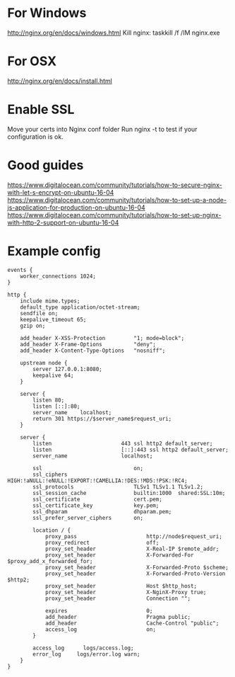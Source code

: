 # For Windows
http://nginx.org/en/docs/windows.html
Kill nginx: taskkill /f /IM nginx.exe

# For OSX
http://nginx.org/en/docs/install.html

# Enable SSL
Move your certs into Nginx conf folder
Run nginx -t to test if your configuration is ok.

# Good guides
https://www.digitalocean.com/community/tutorials/how-to-secure-nginx-with-let-s-encrypt-on-ubuntu-16-04
https://www.digitalocean.com/community/tutorials/how-to-set-up-a-node-js-application-for-production-on-ubuntu-16-04
https://www.digitalocean.com/community/tutorials/how-to-set-up-nginx-with-http-2-support-on-ubuntu-16-04

# Example config 
```
events {
	worker_connections 1024;
}

http {
    include mime.types;
    default_type application/octet-stream;
    sendfile on;
    keepalive_timeout 65;
    gzip on;

	add_header X-XSS-Protection         "1; mode=block";
	add_header X-Frame-Options          "deny";
	add_header X-Content-Type-Options   "nosniff";
	
	upstream node {
		server 127.0.0.1:8080;
		keepalive 64;
	}
	
	server {
		listen 80;
		listen [::]:80;
		server_name    localhost;
		return 301 https://$server_name$request_uri;
	}

	server {
		listen						443 ssl http2 default_server;
		listen                    	[::]:443 ssl http2 default_server;
		server_name               	localhost;

		ssl                         	on;
		ssl_ciphers                 	HIGH:!aNULL:!eNULL:!EXPORT:!CAMELLIA:!DES:!MD5:!PSK:!RC4;
		ssl_protocols               	TLSv1 TLSv1.1 TLSv1.2;
		ssl_session_cache           	builtin:1000  shared:SSL:10m;
		ssl_certificate      		  	cert.pem;
		ssl_certificate_key  	      	key.pem;
		ssl_dhparam                 	dhparam.pem;
		ssl_prefer_server_ciphers   	on;

		location / {
			proxy_pass              		http://node$request_uri;
			proxy_redirect          		off;
			proxy_set_header        		X-Real-IP $remote_addr;
			proxy_set_header        		X-Forwarded-For $proxy_add_x_forwarded_for;
			proxy_set_header        		X-Forwarded-Proto $scheme;
			proxy_set_header        		X-Forwarded-Proto-Version $http2;
			proxy_set_header        		Host $http_host;
			proxy_set_header        		X-NginX-Proxy true;
			proxy_set_header        		Connection "";

			expires                 		0;
			add_header             	 		Pragma public;
			add_header              		Cache-Control "public";
			access_log              		on;
		}

		access_log   	logs/access.log;
		error_log     logs/error.log warn;
	}
}
```
